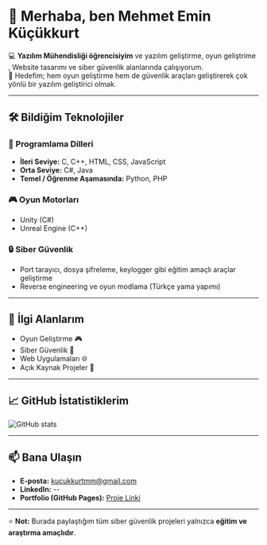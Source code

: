 # 👋 Merhaba, ben Mehmet Emin Küçükkurt  

💻 **Yazılım Mühendisliği öğrencisiyim** ve yazılım geliştirme, oyun geliştrime , Website tasarımı ve siber güvenlik alanlarında çalışıyorum.  
🚀 Hedefim; hem oyun geliştirme hem de güvenlik araçları geliştirerek çok yönlü bir yazılım geliştirici olmak.  

---

## 🛠 Bildiğim Teknolojiler

### 💾 Programlama Dilleri
- **İleri Seviye:** C, C++, HTML, CSS, JavaScript  
- **Orta Seviye:** C#, Java  
- **Temel / Öğrenme Aşamasında:** Python, PHP  

### 🎮 Oyun Motorları
- Unity (C#)  
- Unreal Engine (C++)  

### 🔒 Siber Güvenlik
- Port tarayıcı, dosya şifreleme, keylogger gibi eğitim amaçlı araçlar geliştirme  
- Reverse engineering ve oyun modlama (Türkçe yama yapımı)

---

## 📌 İlgi Alanlarım
- Oyun Geliştirme 🎮  
- Siber Güvenlik 🔐  
- Web Uygulamaları 🌐  
- Açık Kaynak Projeler 📂

---

## 📈 GitHub İstatistiklerim
![GitHub stats](https://github-readme-stats.vercel.app/api?username=kucukkurt1&show_icons=true&theme=tokyonight)

---

## 📫 Bana Ulaşın
- **E-posta:** kucukkurtmm@gmail.com  
- **LinkedIn:** --  
- **Portfolio (GitHub Pages):** [Proje Linki](https://Kucukkurt1.github.io)

---

⭐ **Not:** Burada paylaştığım tüm siber güvenlik projeleri yalnızca **eğitim ve araştırma amaçlıdır**.
